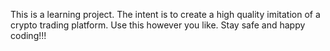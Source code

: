 This is a learning project. The intent is to create a high quality imitation of a crypto trading platform. Use this however you like. Stay safe and happy coding!!!
